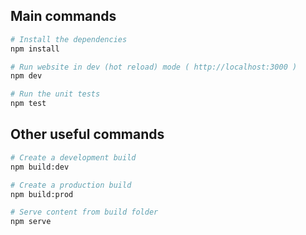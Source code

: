 
## Main commands
``` bash
# Install the dependencies
npm install

# Run website in dev (hot reload) mode ( http://localhost:3000 )
npm dev

# Run the unit tests
npm test
```

## Other useful commands
``` bash
# Create a development build
npm build:dev

# Create a production build
npm build:prod

# Serve content from build folder
npm serve
```
